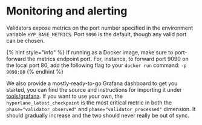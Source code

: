 # Monitoring and alerting

Validators expose metrics on the port number specified in the environment variable `HYP_BASE_METRICS`. Port `9090` is the default, though any valid port can be chosen.

{% hint style="info" %}
If running as a Docker image, make sure to port-forward the metrics endpoint port. For, instance, to forward port 9090 on the local port 80, add the following flag to your `docker run` command: `-p 9090:80`
{% endhint %}

We also provide a mostly-ready-to-go Grafana dashboard to get you started, you can find the source and instructions for importing it under [tools/grafana](https://github.com/hyperlane-xyz/hyperlane-monorepo/tree/main/tools/grafana). If you want to use your own, the `hyperlane_latest_checkpoint` is the most critical metric in both the `phase="validator_observed"` and `phase="validator_processed"` dimension. It should gradually increase and the two should never really be out of sync.
